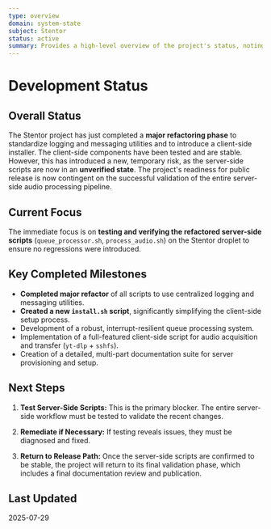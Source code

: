 ```yaml
---
type: overview
domain: system-state
subject: Stentor
status: active
summary: Provides a high-level overview of the project's status, noting that a major refactor has been completed, and the project is now in a verification phase focused on testing server-side scripts before resuming release preparations.
---
```

# Development Status

## Overall Status
The Stentor project has just completed a **major refactoring phase** to standardize logging and messaging utilities and to introduce a client-side installer. The client-side components have been tested and are stable. However, this has introduced a new, temporary risk, as the server-side scripts are now in an **unverified state**. The project's readiness for public release is now contingent on the successful validation of the entire server-side audio processing pipeline.

## Current Focus
The immediate focus is on **testing and verifying the refactored server-side scripts** (`queue_processor.sh`, `process_audio.sh`) on the Stentor droplet to ensure no regressions were introduced.

## Key Completed Milestones
- **Completed major refactor** of all scripts to use centralized logging and messaging utilities.
- **Created a new `install.sh` script**, significantly simplifying the client-side setup process.
- Development of a robust, interrupt-resilient queue processing system.
- Implementation of a full-featured client-side script for audio acquisition and transfer (`yt-dlp` + `sshfs`).
- Creation of a detailed, multi-part documentation suite for server provisioning and setup.

## Next Steps

1.  **Test Server-Side Scripts:** This is the primary blocker. The entire server-side workflow must be tested to validate the recent changes.

2.  **Remediate if Necessary:** If testing reveals issues, they must be diagnosed and fixed.

3.  **Return to Release Path:** Once the server-side scripts are confirmed to be stable, the project will return to its final validation phase, which includes a final documentation review and publication.

## Last Updated
2025-07-29 